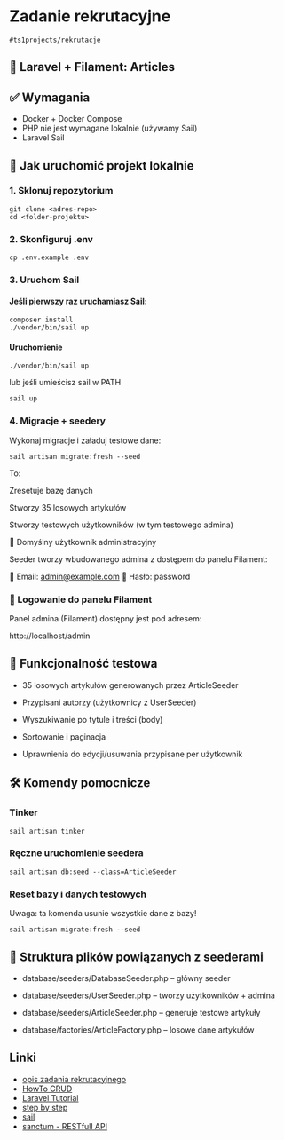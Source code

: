 # Zadanie rekrutacyjne

```
#ts1projects/rekrutacje
```

## 📰 Laravel + Filament: Articles

## ✅ Wymagania

- Docker + Docker Compose
- PHP nie jest wymagane lokalnie (używamy Sail)
- Laravel Sail

## 🚀 Jak uruchomić projekt lokalnie

### 1. Sklonuj repozytorium

```
git clone <adres-repo>
cd <folder-projektu>
```
### 2. Skonfiguruj .env

```
cp .env.example .env
```

### 3. Uruchom Sail

#### Jeśli pierwszy raz uruchamiasz Sail:

```
composer install
./vendor/bin/sail up
```

#### Uruchomienie
```
./vendor/bin/sail up
```

lub jeśli umieścisz sail w PATH

```
sail up
```

### 4. Migracje + seedery

Wykonaj migracje i załaduj testowe dane:

```
sail artisan migrate:fresh --seed
```

To:

Zresetuje bazę danych

Stworzy 35 losowych artykułów

Stworzy testowych użytkowników (w tym testowego admina)

👤 Domyślny użytkownik administracyjny

Seeder tworzy wbudowanego admina z dostępem do panelu Filament:

📛  Email:    admin@example.com
🔑  Hasło:    password

### 🔐 Logowanie do panelu Filament

Panel admina (Filament) dostępny jest pod adresem:

http://localhost/admin

## 🧪 Funkcjonalność testowa

- 35 losowych artykułów generowanych przez ArticleSeeder

- Przypisani autorzy (użytkownicy z UserSeeder)

- Wyszukiwanie po tytule i treści (body)

- Sortowanie i paginacja

- Uprawnienia do edycji/usuwania przypisane per użytkownik

## 🛠 Komendy pomocnicze

### Tinker

```
sail artisan tinker
```

### Ręczne uruchomienie seedera

```
sail artisan db:seed --class=ArticleSeeder
```

### Reset bazy i danych testowych

Uwaga: ta komenda usunie wszystkie dane z bazy!

```
sail artisan migrate:fresh --seed
```

## 📂 Struktura plików powiązanych z seederami

- database/seeders/DatabaseSeeder.php – główny seeder

- database/seeders/UserSeeder.php – tworzy użytkowników + admina

- database/seeders/ArticleSeeder.php – generuje testowe artykuły

- database/factories/ArticleFactory.php – losowe dane artykułów

## Linki
- [opis zadania rekrutacyjnego](doc/taskDescription.md)
- [HowTo CRUD](doc/LaravelCRUD.md)
- [Laravel Tutorial](doc/larevelTutorials.md)
- [step by step](doc/stapByStep.md)
- [sail](doc/popularCommands.md)
- [sanctum - RESTfull API](doc/sanctum.md)

